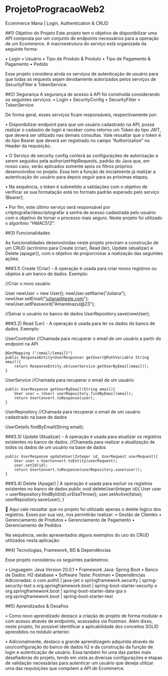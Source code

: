 # ProjetoProgracaoWeb2
Ecommerce Mana | Login, Authentication & CRUD

##1)	Objetivo do Projeto
Este projeto tem o objetivo de disponibilizar uma API composta por um conjunto de endpoints necessários para a operação de um Ecommerce. A macroestrutura do serviço está organizada da seguinte forma:

•	Login
•	Usuário
•	Tipo de Produto & Produto
•	Tipo de Pagamento & Pagamento
•	Pedido


Esse projeto considera ainda os serviços de autenticação de usuário para que todas as requests sejam devidamente autorizados pelos serviços de SecurityFilter e TokenService.

##2)	Segurança
A segurança de acesso à API foi construída considerando os seguintes serviços:
•	Login
•	SecurityConfig
•	SecurityFilter
•	TokenService

De forma geral, esses serviços ficam responsáveis, respectivamente por: 

•	Disponibilizar endpoint para que um usuário cadastrado na API, possa realizar o cadastro de login e receber como retorno um Token do tipo JWT, que deverá ser utilizado nas demais consultas. Vale ressaltar que o token é do tipo Bearer que deverá ser registrado no campo “Authorization” no Header da requisição;

•	O Serviço de security config conterá as configurações de autorização a serem seguidos pela authorizeHttpRequests, padrão do Java que, em nosso caso, serão aplicados somente após os filtros próprios desenvolvidos no projeto. Essa tem a função de inicialmente já realizar a autenticação do usuário para depois seguir para as próximas etapas;

•	Na sequência, o token é submetido a validações com o objetivo de verificar se sua formatação está no formato padrão esperado pelo serviço (Bearer);

•	Por fim, este último serviço será responsável por critptografar/descriptografar a senha de acesso cadastrada pelo usuário com o objetivo de tornar o processo mais seguro. Neste projeto foi utilizado o algoritmo “HMAC512”.







##3)	Funcionalidades

As funcionalidades desenvolvidas neste projeto previram a construção de um CRUD (acrônimo para Create (criar), Read (ler), Update (atualizar) e Delete (apagar)), com o objetivo de proporcionar a realização das seguintes ações:

###3.1)	Create (Criar) - A operação é usada para criar novos registros ou objetos à um banco de dados. 
Exemplo:

//Criar o novo usuário

User newUser = new User();
newUser.setName("Juliana");
newUser.setEmail("juliana@teste.com");
newUser.setPassword("Amareloazul@23");

//Salvar o usuário no banco de dados
UserRepository.save(newUser);

###3.2)	Read (Ler) - A operação é usada para ler os dados do banco de dados.
Exemplo:

UserController
//Chamada para recuperar o email de um usuário a partir do endpoint na API

    @GetMapping ("/email/{email}")
    public ResponseEntity<UserResponse> getUser(@PathVariable String email){
        return ResponseEntity.ok(userService.getUserByEmail(email));
    }



UserService
//Chamada para recuperar o email de um usuário 

    public UserResponse getUserByEmail(String email){
        User user = (User) userRepository.findByEmail(email);
        return UserConvert.toResponse(user);
    }


UserRepository
//Chamada para recuperar o email de um usuário cadastrado na base de dados

UserDetails findByEmail(String email);


###3.3)	Update (Atualizar) - A operação é usada para atualizar os registros existentes no banco de dados.
//Chamada para realizar a atualização de todos os dados de um usuário na base de dados

    public UserResponse updateUser(Integer id, UserRequest userRequest){
        User user = UserConvert.toEntity(userRequest);
        user.setId(id);
        return UserConvert.toResponse(userRepository.save(user));
    }
###3.4)	Delete (Apagar) | A operação é usada para excluir os registros existentes no banco de dados
     public void deleteUser(Integer id){
        User user = userRepository.findById(id).orElseThrow();
        user.setActive(false);
        userRepository.save(user);
    }

	Aqui vale ressaltar que no projeto foi utilizado apenas o delete lógico dos registros.
Esses por sua vez, nos permitirão realizar: 
•	Gestão de Clientes
•	Gerenciamento de Produtos
•	Gerenciamento de Pagamento
•	Gerenciamento de Pedidos

Na sequência, serão apresentados alguns exemplos do uso do CRUD utilizados nesta aplicação:


##4)	Tecnologias, Framework, BD & Dependências 

Esse projeto considerou os seguintes parâmetros:

•	Linguagem: Java Version 20.0.1
•	Framework Java: Spring Boot
•	Banco de Dados: H2 database
•	Software Teste: Postman
•	Dependências Adicionadas: 
o	com.auth0 | java-jwt
o	springframework.security | spring-security-test
o	org.springframework.boot | spring-boot-starter-security
o	org.springframework.boot | spring-boot-starter-data-jpa
o	org.springframework.boot | spring-boot-starter-test


##5)	Aprendizados & Desafios

•	Como novo aprendizado destaco a criação do projeto de forma modular e com acesso através de endpoints, acessados via Postman. Além disso, neste projeto, foi possível identificar a aplicabilidade dos conceitos SOLID aprendidos no módulo anterior.

•	Adicionalmente, destaco a grande aprendizagem adquirida através do uso/configuração do banco de dados h2 e da construção da função de login e autenticação de usuário. Essa também foi uma das partes mais desafiadoras do projeto, tendo em vista as diversas configurações e etapas de validação necessárias para autenticar um usuário que deseja utilizar uma das requisições que compõem a API de Ecommerce.


 
